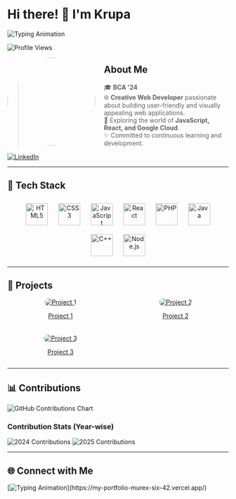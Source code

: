 # Hi there! 👋 I'm Krupa

![Typing Animation](https://readme-typing-svg.herokuapp.com?font=Fira+Code&size=24&pause=1000&color=B3C8CF&width=500&lines=Hi+there!+👋+I'm+Krupa.;A+Creative+Web+Developer.;Welcome+to+my+GitHub+Profile!)

![Profile Views](https://komarev.com/ghpvc/?username=Krupa2205&color=blueviolet)

<img src="https://media.giphy.com/media/L1R1tvI9svkIWwpVYr/giphy.gif" width="200px" align="left" style="border-radius: 50%; margin-right: 20px;" />

## About Me

> 🎓 **BCA '24**  
> 🌐 **Creative Web Developer** passionate about building user-friendly and visually appealing web applications.  
> 🚀 Exploring the world of **JavaScript, React, and Google Cloud**.  
> ✨ Committed to continuous learning and development.

[![LinkedIn](https://img.shields.io/badge/-LinkedIn-blue?style=for-the-badge&logo=linkedin&logoColor=white)](https://www.linkedin.com/in/your-linkedin-profile)

---

## 🌟 Tech Stack
<div align="center">
  <img src="https://cdn.jsdelivr.net/gh/devicons/devicon/icons/html5/html5-original.svg" width="50" height="50" alt="HTML5" style="margin: 10px; transform: scale(1); transition: transform 0.3s;" onmouseover="this.style.transform='scale(1.2)'" onmouseout="this.style.transform='scale(1)'" />
  <img src="https://cdn.jsdelivr.net/gh/devicons/devicon/icons/css3/css3-original.svg" width="50" height="50" alt="CSS3" style="margin: 10px;" />
  <img src="https://cdn.jsdelivr.net/gh/devicons/devicon/icons/javascript/javascript-original.svg" width="50" height="50" alt="JavaScript" style="margin: 10px;" />
  <img src="https://cdn.jsdelivr.net/gh/devicons/devicon/icons/react/react-original.svg" width="50" height="50" alt="React" style="margin: 10px;" />
  <img src="https://cdn.jsdelivr.net/gh/devicons/devicon/icons/php/php-original.svg" width="50" height="50" alt="PHP" style="margin: 10px;" />
  <img src="https://cdn.jsdelivr.net/gh/devicons/devicon/icons/java/java-original.svg" width="50" height="50" alt="Java" style="margin: 10px;" />
  <img src="https://cdn.jsdelivr.net/gh/devicons/devicon/icons/cplusplus/cplusplus-original.svg" width="50" height="50" alt="C++" style="margin: 10px;" />
  <img src="https://cdn.jsdelivr.net/gh/devicons/devicon/icons/nodejs/nodejs-original.svg" width="50" height="50" alt="Node.js" style="margin: 10px;" />
</div>

---

## 🚀 Projects

<div align="center" style="display: grid; grid-template-columns: repeat(auto-fit, minmax(200px, 1fr)); gap: 20px;">
  <a href="https://your-live-project-link1.com" target="_blank">
    <img src="https://via.placeholder.com/200" alt="Project 1" style="border-radius: 10px;" />
    <p>Project 1</p>
  </a>
  <a href="https://your-live-project-link2.com" target="_blank">
    <img src="https://via.placeholder.com/200" alt="Project 2" style="border-radius: 10px;" />
    <p>Project 2</p>
  </a>
  <a href="https://your-live-project-link3.com" target="_blank">
    <img src="https://via.placeholder.com/200" alt="Project 3" style="border-radius: 10px;" />
    <p>Project 3</p>
  </a>
</div>

---

## 📊 Contributions

![GitHub Contributions Chart](https://github-readme-activity-graph.vercel.app/graph?username=Krupa2205&theme=react-dark&hide_border=true)

### Contribution Stats (Year-wise)
![2024 Contributions](https://github-readme-stats.vercel.app/api?username=Krupa2205&show_icons=true&theme=radical&count_private=true&include_all_commits=true&hide=prs)
![2025 Contributions](https://github-readme-streak-stats.herokuapp.com/?user=Krupa2205&theme=radical)

---

## 🌐 Connect with Me

[![Typing Animation](https://readme-typing-svg.herokuapp.com?font=Fira+Code&size=18&pause=1000&color=FF6347&width=435&lines=Click+Here+to+Visit+My+Portfolio!)](https://my-portfolio-murex-six-42.vercel.app/)
